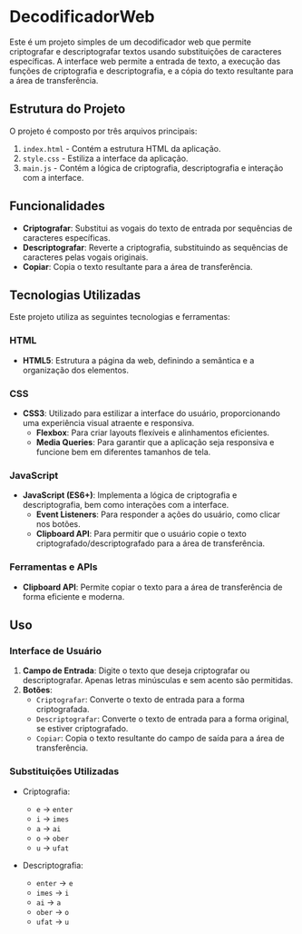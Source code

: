 # DecodificadorWeb

Este é um projeto simples de um decodificador web que permite criptografar e descriptografar textos usando substituições de caracteres específicas. A interface web permite a entrada de texto, a execução das funções de criptografia e descriptografia, e a cópia do texto resultante para a área de transferência.

## Estrutura do Projeto

O projeto é composto por três arquivos principais:
1. `index.html` - Contém a estrutura HTML da aplicação.
2. `style.css` - Estiliza a interface da aplicação.
3. `main.js` - Contém a lógica de criptografia, descriptografia e interação com a interface.

## Funcionalidades

- **Criptografar**: Substitui as vogais do texto de entrada por sequências de caracteres específicas.
- **Descriptografar**: Reverte a criptografia, substituindo as sequências de caracteres pelas vogais originais.
- **Copiar**: Copia o texto resultante para a área de transferência.
  
## Tecnologias Utilizadas

Este projeto utiliza as seguintes tecnologias e ferramentas:

### HTML

- **HTML5**: Estrutura a página da web, definindo a semântica e a organização dos elementos.

### CSS

- **CSS3**: Utilizado para estilizar a interface do usuário, proporcionando uma experiência visual atraente e responsiva.
    - **Flexbox**: Para criar layouts flexíveis e alinhamentos eficientes.
    - **Media Queries**: Para garantir que a aplicação seja responsiva e funcione bem em diferentes tamanhos de tela.

### JavaScript

- **JavaScript (ES6+)**: Implementa a lógica de criptografia e descriptografia, bem como interações com a interface.
    - **Event Listeners**: Para responder a ações do usuário, como clicar nos botões.
    - **Clipboard API**: Para permitir que o usuário copie o texto criptografado/descriptografado para a área de transferência.

### Ferramentas e APIs

- **Clipboard API**: Permite copiar o texto para a área de transferência de forma eficiente e moderna.
  
## Uso

### Interface de Usuário

1. **Campo de Entrada**: Digite o texto que deseja criptografar ou descriptografar. Apenas letras minúsculas e sem acento são permitidas.
2. **Botões**:
    - `Criptografar`: Converte o texto de entrada para a forma criptografada.
    - `Descriptografar`: Converte o texto de entrada para a forma original, se estiver criptografado.
    - `Copiar`: Copia o texto resultante do campo de saída para a área de transferência.

### Substituições Utilizadas

- Criptografia:
    - `e` → `enter`
    - `i` → `imes`
    - `a` → `ai`
    - `o` → `ober`
    - `u` → `ufat`

- Descriptografia:
    - `enter` → `e`
    - `imes` → `i`
    - `ai` → `a`
    - `ober` → `o`
    - `ufat` → `u`

